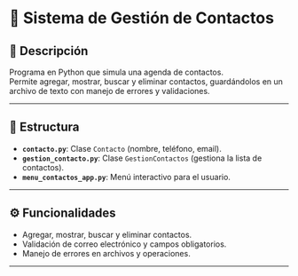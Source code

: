 # 📇 Sistema de Gestión de Contactos

## 📖 Descripción

Programa en Python que simula una agenda de contactos.  
Permite agregar, mostrar, buscar y eliminar contactos, guardándolos en un archivo de texto con manejo de errores y validaciones.

---

## 📂 Estructura

- **`contacto.py`**: Clase `Contacto` (nombre, teléfono, email).
- **`gestion_contacto.py`**: Clase `GestionContactos` (gestiona la lista de contactos).
- **`menu_contactos_app.py`**: Menú interactivo para el usuario.

---

## ⚙️ Funcionalidades

- Agregar, mostrar, buscar y eliminar contactos.
- Validación de correo electrónico y campos obligatorios.
- Manejo de errores en archivos y operaciones.
  
---

